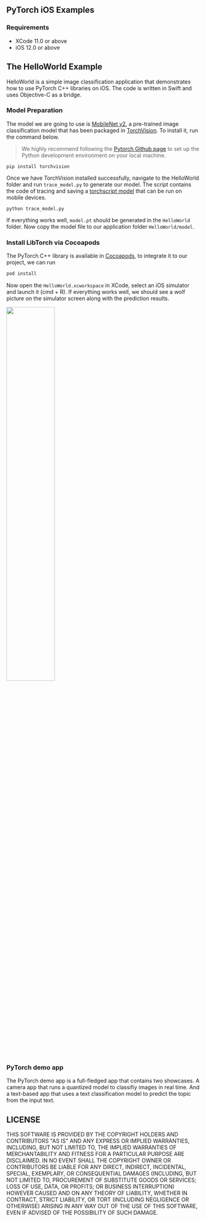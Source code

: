 ## PyTorch iOS Examples

### Requirements

- XCode 11.0 or above
- iOS 12.0 or above

## The HelloWorld Example

HelloWorld is a simple image classification application that demonstrates how to use PyTorch C++ libraries on iOS. The code is written in Swift and uses Objective-C as a bridge.

### Model Preparation

The model we are going to use is [MobileNet v2](https://pytorch.org/hub/pytorch_vision_mobilenet_v2/), a pre-trained image classification model that has been packaged in [TorchVision](https://pytorch.org/docs/stable/torchvision/index.html). To install it, run the command below.

> We highly recommend following the [Pytorch Github page](https://github.com/pytorch/pytorch) to set up the Python development environment on your local machine. 

```shell
pip install torchvision
```

Once we have TorchVision installed successfully, navigate to the HelloWorld folder and run `trace_model.py` to generate our model. The script contains the code of tracing and saving a [torchscript model](https://pytorch.org/tutorials/beginner/Intro_to_TorchScript_tutorial.html) that can be run on mobile devices. 

```shell
python trace_model.py
```

If everything works well, `model.pt` should be generated in the `HelloWorld` folder. Now copy the model file to our application folder `HelloWorld/model`.

### Install LibTorch via Cocoapods

The PyTorch C++ library is available in [Cocoapods](https://cocoapods.org/), to integrate it to our project, we can run 

```ruby
pod install
```
Now open the `HelloWorld.xcworkspace` in XCode, select an iOS simulator and launch it (cmd + R). If everything works well, we should see a wolf picture on the simulator screen along with the prediction results.

<img src="https://github.com/pytorch/ios-demo-app/blob/master/HelloWorld/screenshot.png?raw=true" width="50%">

### PyTorch demo app

The PyTorch demo app is a full-fledged app that contains two showcases. A camera app that runs a quantized model to classifiy images in real time. And a text-based app that uses a text classification model to predict the topic from the input text.

## LICENSE

THIS SOFTWARE IS PROVIDED BY THE COPYRIGHT HOLDERS AND CONTRIBUTORS "AS IS"
AND ANY EXPRESS OR IMPLIED WARRANTIES, INCLUDING, BUT NOT LIMITED TO, THE
IMPLIED WARRANTIES OF MERCHANTABILITY AND FITNESS FOR A PARTICULAR PURPOSE
ARE DISCLAIMED. IN NO EVENT SHALL THE COPYRIGHT OWNER OR CONTRIBUTORS BE
LIABLE FOR ANY DIRECT, INDIRECT, INCIDENTAL, SPECIAL, EXEMPLARY, OR
CONSEQUENTIAL DAMAGES (INCLUDING, BUT NOT LIMITED TO, PROCUREMENT OF
SUBSTITUTE GOODS OR SERVICES; LOSS OF USE, DATA, OR PROFITS; OR BUSINESS
INTERRUPTION) HOWEVER CAUSED AND ON ANY THEORY OF LIABILITY, WHETHER IN
CONTRACT, STRICT LIABILITY, OR TORT (INCLUDING NEGLIGENCE OR OTHERWISE)
ARISING IN ANY WAY OUT OF THE USE OF THIS SOFTWARE, EVEN IF ADVISED OF THE
POSSIBILITY OF SUCH DAMAGE.
